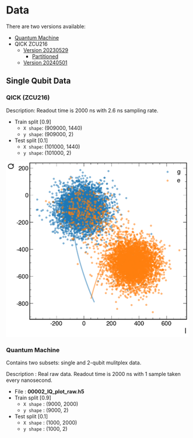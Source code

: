 # Data

There are two versions available:

- [Quantum Machine](https://urldefense.proofpoint.com/v2/url?u=https-3A__purdue0-2Dmy.sharepoint.com_-3Af-3A_g_personal_oyesilyu-5Fpurdue-5Fedu_EuhbLM-2DwFApNiX9Mh5ZMeIEBG3dGqSIPgwN21j5S30nxvQ-3Fe-3DCDc3Xi&d=DwMFAg&c=gRgGjJ3BkIsb5y6s49QqsA&r=3tXuppM5Ux2UBnxU0DCrdSagIS9IpvGOlIFtsYfyWuc&m=5R-PzD5Udxkr2BBA9AYXREVhYselyKDYk_-1g6QMka_dPV3VTCVJe4id5PFOgpLq&s=fUu9yFLybrPN_AYcDhfBiQoXf5RlOAwbo6DmsD3CiqU&e=)
- QICK ZCU216
  - [Version 20230529](https://purdue0-my.sharepoint.com/personal/oyesilyu_purdue_edu/_layouts/15/onedrive.aspx?id=%2Fpersonal%2Foyesilyu%5Fpurdue%5Fedu%2FDocuments%2FQubit%20Readout%20%2D%20Purdue%20%2D%20New%20Data&ga=1)
    - [Partitioned](https://www.dropbox.com/scl/fo/i30pf90fpingvc2o87yrf/h?rlkey=8wfkli0nin11bnnc5ynf457g1&dl=0)
  - [Version 20240501](#)

## Single Qubit Data

### QICK (ZCU216)

Description: 
Readout time is 2000 ns with 2.6 ns sampling rate.

- Train split [0.9]
  - ```X shape```: (909000, 1440)
  - ```y shape```: (909000, 2)
- Test split [0.1]
  - ```X shape```: (101000, 1440)
  - ```y shape```: (101000, 2)

<img src="../images/qick-data.png" alt="drawing" width="500"/>

### Quantum Machine

Contains two subsets: single and 2-qubit mulitplex data.

Description :
Real raw data. Readout time is 2000 ns with 1 sample taken every nanosecond.

- File : **00002_IQ_plot_raw.h5**
- Train split [0.9]
  - ```X shape``` : (9000, 2000)
  - ```y shape``` : (9000, 2)
- Test split [0.1]
  - ```X shape``` : (1000, 2000)
  - ```y shape``` : (1000, 2)
